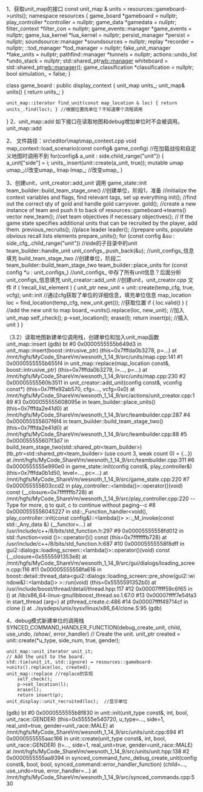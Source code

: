 1、获取unit_map的接口
const unit_map & units = resources::gameboard->units();
namespace resources
{
	game_board           *gameboard = nullptr;
	play_controller      *controller = nullptr;
	game_data            *gamedata = nullptr;
	filter_context	     *filter_con = nullptr;
	game_events::manager *game_events = nullptr;
	game_lua_kernel            *lua_kernel = nullptr;
	persist_manager      *persist = nullptr;
	soundsource::manager *soundsources = nullptr;
	replay               *recorder = nullptr;
	::tod_manager        *tod_manager = nullptr;
	fake_unit_manager    *fake_units = nullptr;
	pathfind::manager    *tunnels = nullptr;
	actions::undo_list   *undo_stack = nullptr;
	std::shared_ptr<wb::manager> whiteboard = std::shared_ptr<wb::manager>();
	game_classification  *classification = nullptr;
	bool                 simulation_ = false;
}

class game_board : public display_context
{
    unit_map units_;
    unit_map& units()
	{
		return units_;
	}

    unit_map::iterator find_unit(const map_location & loc) { return units_.find(loc); } //根据位置找单位？不知道哪个流程调用
}
2、unit_map::add
如下接口在读取地图和debug增加单位时不会被调用。unit_map::add

2、
文件路径：src\editor\map\map_context.cpp
void map_context::load_scenario(const config& game_config) //在加载战役和自定义地图时调用不到
    for(config& a_unit : side.child_range("unit")) {
        a_unit["side"] = i;
        units_.insert(unit::create(a_unit, true));
        	mutable umap umap_;//改变umap_
        	lmap lmap_;        //改变umap_
    }

3、创建unit，unit_creator::add_unit 调用
game_state::init
    team_builder::build_team_stage_one() //创建单位，阶段1，准备
        //initialize the context variables and flags, find relevant tags, set up everything
        init();
        //find out the correct qty of gold and handle gold carryover.
        gold();
        //create a new instance of team and push it to back of resources::gameboard->teams() vector
        new_team();
        //set team objectives if necessary
        objectives();
        // If the game state specifies additional units that can be recruited by the player, add them.
        previous_recruits();
        //place leader
        leader();
        //prepare units, populate obvious recall lists elements
        prepare_units();
            for (const config &su : side_cfg_.child_range("unit"))  //side的子目录中的unit
                team_builder::handle_unit
                    unit_configs_.push_back(&u);                    //unit_configs_信息填充
        build_team_stage_two    //创建单位，阶段二
            team_builder::build_team_stage_two
                team_builder::place_units
                    for (const config *u : unit_configs_)  //unit_configs_ 中存了所有unit信息？后面分析unit_configs_信息填充
                        unit_creator::add_unit             //创建unit，unit_creator.cpp 文件
                            if ( !recall_list_element ) {
                                unit_ptr new_unit = unit::create(temp_cfg, true, vcfg);
                                    unit::init              //通过cfg获取了单位的详细信息，填充单位信息
                                map_location loc = find_location(temp_cfg, new_unit.get()); //获取位置
                                if ( loc.valid() ) {
                                    //add the new unit to map
                                    board_->units().replace(loc, new_unit); //加入unit_map
                                        self_check();
                                        p->set_location(l);
                                        erase(l);
                                        return insert(p);                   //插入unit
                                }
                            }

（3.2）读取地图新建单位调用栈，创建单位和加入unit_map函数unit_map::insert
(gdb) bt
#0  0x0000555555b649d3 in unit_map::insert(boost::intrusive_ptr<unit>)
    (this=0x7fffda0b3278, p=...)
    at /mnt/hgfs/MyCode_ShareVm/wesnoth_1_14_9/src/units/map.cpp:141
#1  0x0000555555b655f4 in unit_map::replace(map_location const&, boost::intrusive_ptr<unit>) (this=0x7fffda0b3278, l=..., p=...)
    at /mnt/hgfs/MyCode_ShareVm/wesnoth_1_14_9/src/units/map.cpp:230
#2  0x00005555560b3511 in unit_creator::add_unit(config const&, vconfig const*)
    (this=0x7fffe92ab570, cfg=..., vcfg=0x0)
    at /mnt/hgfs/MyCode_ShareVm/wesnoth_1_14_9/src/actions/unit_creator.cpp:189
#3  0x000055555608095e in team_builder::place_units() (this=0x7fffda2e41d0)
    at /mnt/hgfs/MyCode_ShareVm/wesnoth_1_14_9/src/teambuilder.cpp:287
#4  0x000055555607f6f4 in team_builder::build_team_stage_two()
    (this=0x7fffda2e41d0)
    at /mnt/hgfs/MyCode_ShareVm/wesnoth_1_14_9/src/teambuilder.cpp:88
#5  0x000055555607f3d7 in build_team_stage_two(std::shared_ptr<team_builder>)
    (tb_ptr=std::shared_ptr<team_builder> (use count 3, weak count 0) = {...})
    at /mnt/hgfs/MyCode_ShareVm/wesnoth_1_14_9/src/teambuilder.cpp:311
#6  0x0000555555e990e0 in game_state::init(config const&, play_controller&)
    (this=0x7fffda0b1d50, level=..., pc=...)
    at /mnt/hgfs/MyCode_ShareVm/wesnoth_1_14_9/src/game_state.cpp:220
#7  0x000055555603ccd2 in play_controller::<lambda()>::operator()(void) const
    (__closure=0x7fffffffb728)
    at /mnt/hgfs/MyCode_ShareVm/wesnoth_1_14_9/src/play_controller.cpp:220
--Type <RET> for more, q to quit, c to continue without paging--c
#8  0x0000555556045227 in std::_Function_handler<void(), play_controller::init(const config&)::<lambda()> >::_M_invoke(const std::_Any_data &) (__functor=...) at /usr/include/c++/8/bits/std_function.h:297
#9  0x00005555558fd012 in std::function<void ()>::operator()() const (this=0x7fffffffb728) at /usr/include/c++/8/bits/std_function.h:687
#10 0x00005555558f8dff in gui2::dialogs::loading_screen::<lambda()>::operator()(void) const (__closure=0x5555591353e8) at /mnt/hgfs/MyCode_ShareVm/wesnoth_1_14_9/src/gui/dialogs/loading_screen.cpp:116
#11 0x00005555558fa616 in boost::detail::thread_data<gui2::dialogs::loading_screen::pre_show(gui2::window&)::<lambda()> >::run(void) (this=0x5555591352b0) at /usr/include/boost/thread/detail/thread.hpp:117
#12 0x00007ffff59c6f65 in  () at /lib/x86_64-linux-gnu/libboost_thread.so.1.67.0
#13 0x00007ffff7e54fa3 in start_thread (arg=<optimized out>) at pthread_create.c:486
#14 0x00007ffff49714cf in clone () at ../sysdeps/unix/sysv/linux/x86_64/clone.S:95
(gdb) 

4、debug模式新建单位的调用栈
SYNCED_COMMAND_HANDLER_FUNCTION(debug_create_unit, child,  use_undo, /*show*/, error_handler)
    // Create the unit.
	unit_ptr created = unit::create(*u_type, side_num, true, gender);
    
    unit_map::unit_iterator unit_it;
    // Add the unit to the board.
	std::tie(unit_it, std::ignore) = resources::gameboard->units().replace(loc, created);
    unit_map::replace //replace的实现
        self_check();
        p->set_location(l);
        erase(l);
        return insert(p);
    unit_display::unit_recruited(loc);  //显示单位



(gdb) bt
#0  0x0000555555b8f830 in unit::init(unit_type const&, int, bool, unit_race::GENDER)
    (this=0x55555e540720, u_type=..., side=1, real_unit=true, gender=unit_race::MALE) at /mnt/hgfs/MyCode_ShareVm/wesnoth_1_14_9/src/units/unit.cpp:694
#1  0x0000555555aac166 in unit::create(unit_type const&, int, bool, unit_race::GENDER) (t=..., side=1, real_unit=true, gender=unit_race::MALE)
    at /mnt/hgfs/MyCode_ShareVm/wesnoth_1_14_9/src/units/unit.hpp:138
#2  0x0000555555aa9394 in synced_command_func_debug_create_unit(config const&, bool, bool, synced_command::error_handler_function)
    (child=..., use_undo=true, error_handler=...)
    at /mnt/hgfs/MyCode_ShareVm/wesnoth_1_14_9/src/synced_commands.cpp:530
